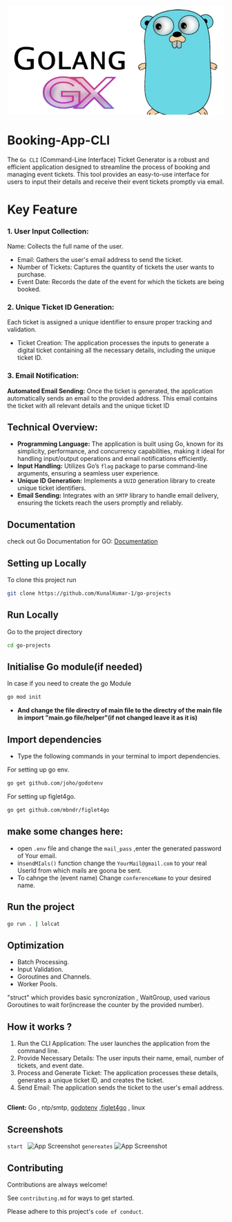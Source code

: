 ![Logo](image/Glogo.png)
# Booking-App-CLI


The `Go CLI` (Command-Line Interface) Ticket Generator is a robust and efficient application designed to streamline the process of booking and managing event tickets. This tool provides an easy-to-use interface for users to input their details and receive their event tickets promptly via email.
 
 # Key Feature
 ### 1. User Input Collection:

 Name: Collects the full name of the user.
 - Email: Gathers the user's email address to send the ticket.
- Number of Tickets: Captures the quantity of tickets the user wants to purchase.
- Event Date: Records the date of the event for which the tickets are being booked.

### 2. Unique Ticket ID Generation: 
Each ticket is assigned a unique identifier to ensure proper tracking and validation.
- Ticket Creation: The application processes the inputs to generate a digital ticket containing all the necessary details, including the unique ticket ID.
### 3. Email Notification:
**Automated Email Sending:** Once the ticket is generated, the application automatically sends an email to the provided address. This email contains the ticket with all relevant details and the unique ticket ID

## Technical Overview:
-  __Programming Language:__ The application is built using Go, known for its simplicity, performance, and concurrency capabilities, making it ideal for handling input/output operations and email notifications efficiently.
-  **Input Handling:** Utilizes Go’s `flag` package to parse command-line arguments, ensuring a seamless user experience.
- **Unique ID Generation:** Implements a `UUID` generation library to create unique ticket identifiers.
- **Email Sending:** Integrates with an `SMTP` library to handle email delivery, ensuring the tickets reach the users promptly and reliably.

## Documentation

check out Go Documentation for GO:
[Documentation](https://go.dev/doc/)


## Setting up Locally

To clone this project run

```bash
git clone https://github.com/KunalKumar-1/go-projects 
```



## Run Locally

Go to the project directory

```bash
cd go-projects
```
## Initialise Go module(if needed)
In case if you need to create the go Module
```bash
go mod init
```
* **And change the file directry of main file to the directry of the main file in import "main.go file/helper"(if not changed leave it as it is)**


## Import dependencies
* Type the following commands in your terminal to import dependencies.

For setting up go env.
```bash
go get github.com/joho/godotenv
```
For setting up figlet4go.
```bash
go get github.com/mbndr/figlet4go
```
## make some changes here:
* open `.env` file and change the ``mail_pass`` ,enter the generated password of Your email.
* in`sendMIals()` function change the `YourMail@gmail.com` to your real UserId from which mails are goona be sent.  
* To cahnge the (event name) Change `conferenceName` to your desired name.

## Run the project
```bash
go run . | lolcat
```
## Optimization
* Batch Processing.
* Input Validation.
* Goroutines and Channels.
* Worker Pools.


"struct" which provides basic syncronization , WaitGroup,
used various Goroutines to wait for(increase the counter by the provided number).

## How it works ?
1. Run the CLI Application: The user launches the application from the command line.
1. Provide Necessary Details: The user inputs their name, email, number of tickets, and event date.
1. Process and Generate Ticket: The application processes these details, generates a unique ticket ID, and creates the ticket.
1. Send Email: The application sends the ticket to the user's email address.


## 

**Client:** Go , ntp/smtp, [godotenv](github.com/joho/godotenv) ,[figlet4go](github.com/mbndr/figlet4go) , linux 

## Screenshots
```start ```
![App Screenshot](image/ss.png)
```genereates```
![App Screenshot](image/ss2.png)

## Contributing

Contributions are always welcome!

See `contributing.md` for ways to get started.

Please adhere to this project's `code of conduct`.





